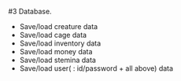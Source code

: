 #3 Database.
 - Save/load creature data
 - Save/load cage data
 - Save/load inventory data
 - Save/load money data
 - Save/load stemina data
 - Save/load user( : id/password + all above) data
